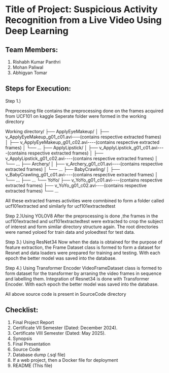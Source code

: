 # Title of Project: Suspicious Activity Recognition from a Live Video Using Deep Learning

## Team Members:
1. Rishabh Kumar Panthri
2. Mohan Paliwal
3. Abhigyan Tomar

   
## Steps for Execution:
Step 1.)

Preprocessing file contains the preprocessing done on the frames acquired from UCF101 on kaggle
    Seperate folder were formed in the working directory 

Working directory/
├── ApplyEyeMakeup/
│   ├── v_ApplyEyeMakeup_g01_c01.avi----(contains respective extracted frames)
│   ├── v_ApplyEyeMakeup_g01_c02.avi----(contains respective extracted frames)
│   └── ...
├── ApplyLipstick/
│   ├── v_ApplyLipstick_g01_c01.avi----(contains respective extracted frames)
│   ├── v_ApplyLipstick_g01_c02.avi----(contains respective extracted frames)
│   └── ...
├── Archery/
│   ├── v_Archery_g01_c01.avi----(contains respective extracted frames)
│   └── ...
├── BabyCrawling/
│   ├── v_BabyCrawling_g01_c01.avi----(contains respective extracted frames)
│   └── ...
├── ...
└── YoYo/
    ├── v_YoYo_g01_c01.avi----(contains respective extracted frames)
    ├── v_YoYo_g01_c02.avi----(contains respective extracted frames)
    └── ...

All these extracted frames activities were comnbined to form a folder called ucf101extracted and similarly for ucf101extractedtest

Step 2.)Using YOLOV8
After the preprocessing is done ,the frames in the ucf101extracted and ucf101extractedtest were extracted to crop the subject of interest and 
form similar directory structure again. The root directories were named yoloed for train data and yoloedtest for test data.

Step 3.) Using ResNet34
Now when the data is obtained for the purpose of feature extraction, the Frame Dataset class is formed to form a dataset for Resnet and data loaders 
were prepared for training and testing.
With each epoch the better model was saved into the database.

Step 4.) Using Transformer Encoder
VideoFrameDataset class is formed to form dataset for the transformer by arraning the video frames in sequence and labelling them.
Integration of Resnet34 is done with Transformer Encoder.
With each epoch the better model was saved into the database.

All above source code is present in SourceCode directory

## Checklist:
1. Final Project Report
2. Certificate VII Semester (Dated: December 2024).
3. Certificate VIII Semester (Dated: May 2025).
4. Synopsis
5. Final Presentation
6. Source Code
7. Database dump (.sql file)
8. If a web project, then a Docker file for deployment
9. README (This file)
